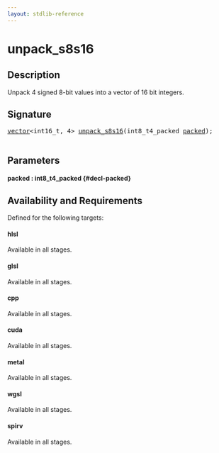 ```yaml
---
layout: stdlib-reference
---
```


# unpack\_s8s16

## Description

Unpack 4 signed 8-bit values into a vector of 16 bit integers.




## Signature 

<pre>
<a href="/stdlib-reference/types/vector/index" class="code_type">vector</a>&lt;int16_t, 4&gt; <a href="/stdlib-reference/global-decls/unpack_s8s16">unpack_s8s16</a>(int8_t4_packed <a href="/stdlib-reference/global-decls/unpack_s8s16#decl-packed" class="code_param">packed</a>);

</pre>

## Parameters

#### packed  : int8\_t4\_packed {#decl-packed}

## Availability and Requirements

Defined for the following targets:

#### hlsl
Available in all stages.

#### glsl
Available in all stages.

#### cpp
Available in all stages.

#### cuda
Available in all stages.

#### metal
Available in all stages.

#### wgsl
Available in all stages.

#### spirv
Available in all stages.



